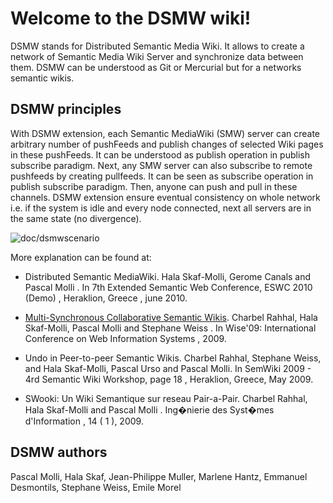 # Welcome to the DSMW wiki!

DSMW stands for Distributed Semantic Media Wiki. It allows to create a network of Semantic Media Wiki Server and synchronize data between them. DSMW can be understood as Git or Mercurial but for a networks semantic wikis.

## DSMW principles

With DSMW extension, each Semantic MediaWiki (SMW) server can create arbitrary number of pushFeeds and publish changes of selected Wiki pages in these pushFeeds. It can be understood as publish operation in publish subscribe paradigm. Next, any SMW server can also subscribe to remote pushfeeds by creating pullfeeds. It can be seen as subscribe operation in publish subscribe paradigm. Then, anyone can push and pull in these channels. DSMW extension ensure eventual consistency on whole network i.e. if the system is idle and every node connected, next all servers are in the same state (no divergence).

![doc/dsmwscenario](http://momo54.github.com/DSMW/images/scenario.png)

More explanation can be found at:
* Distributed Semantic MediaWiki. Hala Skaf-Molli, Gerome Canals and Pascal Molli . In 7th Extended Semantic Web Conference, ESWC 2010 (Demo) , Heraklion, Greece , june 2010.

* [Multi-Synchronous Collaborative Semantic Wikis](http://pagesperso.lina.univ-nantes.fr/~molli-p/pmwiki/uploads/Main/Skaf09wise.pdf). Charbel Rahhal, Hala Skaf-Molli, Pascal Molli and Stephane Weiss . In Wise'09: International Conference on Web Information Systems , 2009.  

* Undo in Peer-to-peer Semantic Wikis. Charbel Rahhal, Stephane Weiss, and Hala Skaf-Molli, Pascal Urso and Pascal Molli. In SemWiki 2009 - 4rd Semantic Wiki Workshop, page 18 , Heraklion, Greece, May 2009.  

* SWooki: Un Wiki Semantique sur reseau Pair-a-Pair. Charbel Rahhal, Hala Skaf-Molli and Pascal Molli . Ing�nierie des Syst�mes d'Information , 14 ( 1 ), 2009.    


## DSMW authors
Pascal Molli, Hala Skaf, Jean-Philippe Muller, Marlene Hantz, Emmanuel Desmontils, Stephane Weiss, Emile Morel



